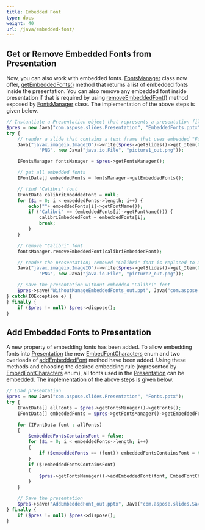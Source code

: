 ```yaml
---
title: Embedded Font
type: docs
weight: 40
url: /java/embedded-font/
---
```


## **Get or Remove Embedded Fonts from Presentation**
Now, you can also work with embedded fonts. [FontsManager](https://apireference.aspose.com/slides/java/com.aspose.slides/FontsManager) class now offer, [getEmbeddedFonts()](https://apireference.aspose.com/slides/java/com.aspose.slides/FontsManager#getEmbeddedFonts--) method that returns a list of embedded fonts inside the presentation. You can also remove any embedded font inside presentation if that is required by using [removeEmbeddedFont()](https://apireference.aspose.com/slides/java/com.aspose.slides/FontsManager#removeEmbeddedFont-com.aspose.slides.IFontData-) method exposed by [FontsManager](https://apireference.aspose.com/slides/java/com.aspose.slides/FontsManager) class. The implementation of the above steps is given below.

```php
// Instantiate a Presentation object that represents a presentation file
$pres = new Java("com.aspose.slides.Presentation", "EmbeddedFonts.pptx");
try {
    // render a slide that contains a text frame that uses embedded "FunSized"
    Java("javax.imageio.ImageIO")->write($pres->getSlides()->get_Item(0)->getThumbnail(new Dimension(960, 720)),
            "PNG", new Java("java.io.File", "picture1_out.png"));

    IFontsManager fontsManager = $pres->getFontsManager();

    // get all embedded fonts
    IFontData[] embeddedFonts = fontsManager->getEmbeddedFonts();

    // find "Calibri" font
    IFontData calibriEmbeddedFont = null;
    for ($i = 0; i < embeddedFonts->length; i++) {
        echo(""+ embeddedFonts[i]->getFontName());
        if ("Calibri" == (embeddedFonts[i]->getFontName())) {
            calibriEmbeddedFont = embeddedFonts[i];
            break;
        }
    }

    // remove "Calibri" font
    fontsManager.removeEmbeddedFont(calibriEmbeddedFont);

    // render the presentation; removed "Calibri" font is replaced to an existing one
    Java("javax.imageio.ImageIO")->write($pres->getSlides()->get_Item(0)->getThumbnail(new Dimension(960, 720)),
            "PNG", new Java("java.io.File", "picture2_out.png"));

    // save the presentation without embedded "Calibri" font
    $pres->save("WithoutManageEmbeddedFonts_out.ppt", Java("com.aspose.slides.SaveFormat")->Ppt);
} catch(IOException e) {
} finally {
    if ($pres != null) $pres->dispose();
}
```

## **Add Embedded Fonts to Presentation**
A new property of embedding fonts has been added. To allow embedding fonts into [Presentation](https://apireference.aspose.com/slides/java/com.aspose.slides/Presentation) the new [EmbedFontCharacters](https://apireference.aspose.com/slides/java/com.aspose.slides/EmbedFontCharacters) enum and two overloads of [addEmbeddedFont](https://apireference.aspose.com/slides/java/com.aspose.slides/FontsManager#addEmbeddedFont-com.aspose.slides.IFontData-int-) method have been added. Using these methods and choosing the desired embedding rule (represented by [EmbedFontCharacters](https://apireference.aspose.com/slides/java/com.aspose.slides/EmbedFontCharacters) enum), all fonts used in the [Presentation](https://apireference.aspose.com/slides/java/com.aspose.slides/Presentation) can be embedded. The implementation of the above steps is given below.

```php
// Load presentation
$pres = new Java("com.aspose.slides.Presentation", "Fonts.pptx");
try {
    IFontData[] allFonts = $pres->getFontsManager()->getFonts();
    IFontData[] embeddedFonts = $pres->getFontsManager()->getEmbeddedFonts();

    for (IFontData font : allFonts)
    {
        $embeddedFontsContainsFont = false;
        for ($i = 0; i < embeddedFonts->length; i++)
        {
            if ($embeddedFonts == (font)) embeddedFontsContainsFont = true;
        }
        if ($!embeddedFontsContainsFont)
        {
            $pres->getFontsManager()->addEmbeddedFont(font, EmbedFontCharacters.All);
        }
    }

    // Save the presentation
    $pres->save("AddEmbeddedFont_out.pptx", Java("com.aspose.slides.SaveFormat")->Pptx);
} finally {
    if ($pres != null) $pres->dispose();
}
```

